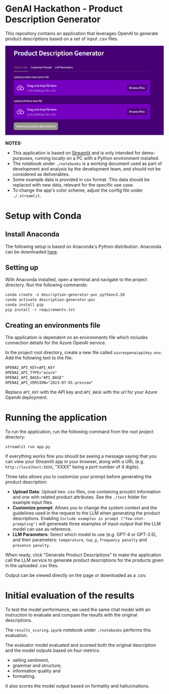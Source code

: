 # GenAI Hackathon - Product Description Generator

This repository contains an application that leverages OpenAI to generate product descriptions based on a set of input .csv files. 

![Alt text](img/product_description_generator.png)

**NOTES:**
* This application is based on [Streamlit](https://streamlit.io/) and is only intended for demo-purposes, running locally on a PC with a Python environment installed. 
* The notebook under `./notebooks` is a working document used as part of development and analysis by the development team, and should not be considered as deliverables. 
* Some example data is provided in csv format. This data should be replaced with new data, relevant for the specific use case.
* To change the app's color scheme, adjust the config file under `./.streamlit`. 

# Setup with Conda
## Install Anaconda
The following setup is based on Anaconda's Python distribution. Anaconda can be downloaded [here](https://www.anaconda.com/download).

## Setting up
With Anaconda installed, open a terminal and navigate to the project directory. Run the following commands:
```
conda create -n description-generator-poc python=3.10
conda activate description-generator-poc
conda install pip
pip install -r requirements.txt
```

## Creating an environments file
The application is dependent on an environments file which includes connection details for the Azure OpenAI service. 

In the project root directory, create a new file called `azureopenaiapikey.env`. Add the following text to the file:

```
OPENAI_API_KEY=API_KEY
OPENAI_API_TYPE="azure"
OPENAI_API_BASE="API_BASE"
OPENAI_API_VERSION="2023-07-01-preview"
```

Replace `API_KEY` with the API key and `API_BASE` with the url for your Azure OpenAI deployment. 

# Running the application
To run the application, run the following command from the root project directory:
```
streamlit run app.py
``````
If everything works fine you should be seeing a message saying that you can view your Streamlit app in your browser, along with a URL (e.g. `http://localhost:XXXX`, "XXXX" being a port number of 4 digits). 

Three tabs allows you to customize your prompt before generating the product description: 
* **Upload Data**: Upload two .csv files, one containing proudct information and one with related product attributes. See the `./test` folder for example input files. 
* **Customize prompt**: Allows you to change the system context and the guidelines used in the request to the LLM when generating the product descriptions. Enabling `Include examples in prompt ("few-shot-prompting")` will genereate three examples of input-output that the LLM model can use as reference. 
* **LLM Parameters**: Select which model to use (e.g. GPT-4 or GPT-3.5), and their parameters: `temperature`, `top_p`, `frequency penalty` and `presence penalty`.

When ready, click "Generate Product Descriptions" to make the application call the LLM service to generate product descriptions for the products given in the uploaded .csv files. 

Output can be viewed directly on the page or downloaded as a .csv.

# Initial evaluation of the results

To test the model performance, we used the same chat model with an instruction to evaluate and compare the results with the original descriptions. 

The `results_scoring.ipynb` notebook under `./notebooks` performs this evaluation.

The evaluator model evaluated and scoreed both the original description and the model outputs based on four metrics: 
* selling sentiment,
* grammar and structure, 
* information quality and 
* formatting. 

It also scores the model output based on formality and hallucinations. 

